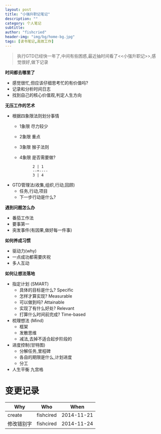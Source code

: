 ```yaml
---
layout: post
title: "小强升职记笔记"
description: ""
category: 个人笔记
subtitle:
author: "fishcried"
header-img: "img/bg/home-bg.jpg"
tags: [读书笔记,高效工作]
---
```


> 执行GTD已经快一年了,中间有些困惑,最近抽时间看了<<小强升职记>>,感觉很好,做下记录

**时间都去哪里了**

- 感觉很忙,但应该仔细思考忙的有价值吗?
- 记录和分析时间日志
- 找到自己的核心价值观,判定人生方向

**无压工作的艺术**

- 根据四象限法则划分事情
    - 1象限 尽力较少
    - 2象限 重点
    - 3象限 猴子法则
    - 4象限 是否需要做?

                2 | 1
                --+----
                3 | 4

- GTD管理法(收集,组织,行动,回顾)
    - 任务,行动,项目
    - 下一步行动是什么?

**遇到问题怎么办**

- 番茄工作法
- 要事第一
- 突发事件(有因果,做好每一件事)

**如何养成习惯**

- 驱动力(why)
- 一点成功都需要庆祝
- 多人互动

**如何让想法落地**

- 指定计划 (SMART)
  - 具体的目标是什么? Specific
  - 怎样才算实现? Measurable
  - 可以做到吗? Attainable
  - 实现了有什么好处? Relevant
  - 打算什么时间前完成? Time-based
- 梳理想法 (Mind)
  - 框架
  - 发散思维
  - 减法,去掉不适合起步阶段的
- 进度控制(甘特图)
  - 分解任务,里程碑
  - 各自的期限是什么,计划进度
  - 分工
- 人生平衡 九宫格

# 变更记录

|Why | Who | When |
|----|-----|------|
|create|fishcired|2014-11-21 |
|修改错别字|fishcired|2014-11-24 |
